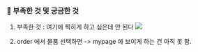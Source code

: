 

### 📛 부족한 것 및 궁금한 것 

1. 부족한 것 : 여기에 찍히게 하고 싶은데 안 된다 
![](https://i.imgur.com/p0QLujL.png)


2. order 에서 물품 선택하면 -> mypage 에 보이게 하는 건 아직 못 함. 

